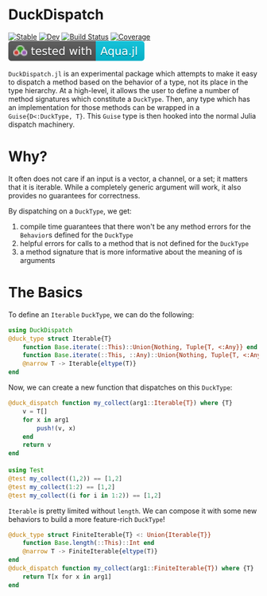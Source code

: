 # DuckDispatch

[![Stable](https://img.shields.io/badge/docs-stable-blue.svg)](https://mrufsvold.github.io/DuckDispatch.jl/stable/)
[![Dev](https://img.shields.io/badge/docs-dev-blue.svg)](https://mrufsvold.github.io/DuckDispatch.jl/dev/)
[![Build Status](https://github.com/mrufsvold/DuckDispatch.jl/actions/workflows/CI.yml/badge.svg?branch=master)](https://github.com/mrufsvold/DuckDispatch.jl/actions/workflows/CI.yml?query=branch%3Amaster)
[![Coverage](https://codecov.io/gh/mrufsvold/DuckDispatch.jl/branch/master/graph/badge.svg)](https://codecov.io/gh/mrufsvold/DuckDispatch.jl)
[![Aqua](https://raw.githubusercontent.com/JuliaTesting/Aqua.jl/master/badge.svg)](https://github.com/JuliaTesting/Aqua.jl)

`DuckDispatch.jl` is an experimental package which attempts to make it easy to dispatch a method based on the behavior of a type, not its place in the type hierarchy. At a high-level, it allows the user to define a number of method signatures which constitute a `DuckType`. Then, any type which has an implementation for those methods can be wrapped in a `Guise{D<:DuckType, T}`. This `Guise` type is then hooked into the normal Julia dispatch machinery.

# Why?
It often does not care if an input is a vector, a channel, or a set; it matters that it is iterable. While a completely generic argument will work, it also provides no guarantees for correctness.

By dispatching on a `DuckType`, we get:
1) compile time guarantees that there won't be any method errors for the `Behavior`s defined for the `DuckType`
2) helpful errors for calls to a method that is not defined for the `DuckType`
3) a method signature that is more informative about the meaning of is arguments

# The Basics
To define an `Iterable` `DuckType`, we can do the following:

```julia
using DuckDispatch
@duck_type struct Iterable{T}
    function Base.iterate(::This)::Union{Nothing, Tuple{T, <:Any}} end
    function Base.iterate(::This, ::Any)::Union{Nothing, Tuple{T, <:Any}} end
    @narrow T -> Iterable{eltype(T)}
end
```

Now, we can create a new function that dispatches on this `DuckType`:
```julia
@duck_dispatch function my_collect(arg1::Iterable{T}) where {T}
    v = T[]
    for x in arg1
        push!(v, x)
    end
    return v
end

using Test
@test my_collect((1,2)) == [1,2]
@test my_collect(1:2) == [1,2]
@test my_collect((i for i in 1:2)) == [1,2]
```

`Iterable` is pretty limited without `length`. We can compose it with some new behaviors to build a more feature-rich `DuckType`!

```julia
@duck_type struct FiniteIterable{T} <: Union{Iterable{T}}
    function Base.length(::This)::Int end
    @narrow T -> FiniteIterable{eltype(T)}
end
@duck_dispatch function my_collect(arg1::FiniteIterable{T}) where {T}
    return T[x for x in arg1]
end
```
